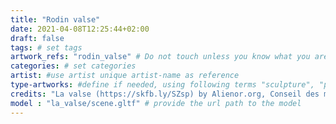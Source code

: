 ```yaml
---
title: "Rodin valse"
date: 2021-04-08T12:25:44+02:00
draft: false
tags: # set tags
artwork_refs: "rodin_valse" # Do not touch unless you know what you are doing
categories: # set categories
artist: #use artist unique artist-name as reference
type-artworks: #define if needed, using following terms "sculpture", "painting", "mixed-media"
credits: "La valse (https://skfb.ly/SZsp) by Alienor.org, Conseil des musées is licensed under CC Attribution-NonCommercial-NoDerivs (http://creativecommons.org/licenses/by-nc-nd/4.0/)." # add credits if required
model : "la_valse/scene.gltf" # provide the url path to the model
---
```

